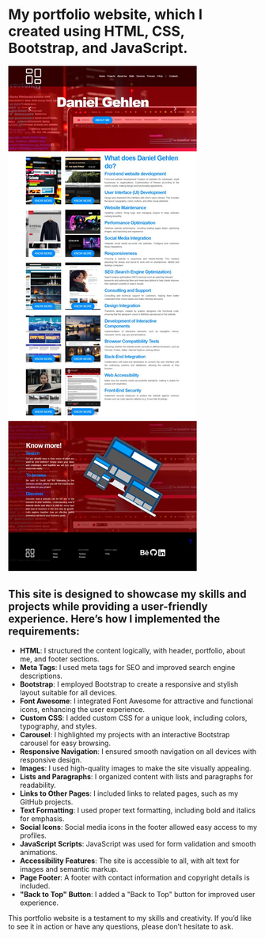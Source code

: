 # My portfolio website, which I created using HTML, CSS, Bootstrap, and JavaScript. 

![](site-bootstrap.jpeg)

## This site is designed to showcase my skills and projects while providing a user-friendly experience. Here’s how I implemented the requirements:

- **HTML**: I structured the content logically, with header, portfolio, about me, and footer sections.
- **Meta Tags**: I used meta tags for SEO and improved search engine descriptions.
- **Bootstrap**: I employed Bootstrap to create a responsive and stylish layout suitable for all devices.
- **Font Awesome**: I integrated Font Awesome for attractive and functional icons, enhancing the user experience.
- **Custom CSS**: I added custom CSS for a unique look, including colors, typography, and styles.
- **Carousel**: I highlighted my projects with an interactive Bootstrap carousel for easy browsing.
- **Responsive Navigation**: I ensured smooth navigation on all devices with responsive design.
- **Images**: I used high-quality images to make the site visually appealing.
- **Lists and Paragraphs**: I organized content with lists and paragraphs for readability.
- **Links to Other Pages**: I included links to related pages, such as my GitHub projects.
- **Text Formatting**: I used proper text formatting, including bold and italics for emphasis.
- **Social Icons**: Social media icons in the footer allowed easy access to my profiles.
- **JavaScript Scripts**: JavaScript was used for form validation and smooth animations.
- **Accessibility Features**: The site is accessible to all, with alt text for images and semantic markup.
- **Page Footer**: A footer with contact information and copyright details is included.
- **"Back to Top" Button**: I added a "Back to Top" button for improved user experience.

This portfolio website is a testament to my skills and creativity. If you’d like to see it in action or have any questions, please don’t hesitate to ask.
